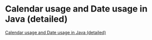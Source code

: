 # Calendar usage and Date usage in Java (detailed)
[Calendar usage and Date usage in Java (detailed)](https://aiwithcloud.com/2022/09/19/calendar_usage_and_date_usage_in_java_detailed/)
